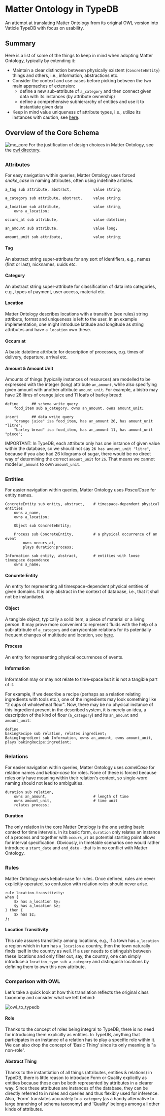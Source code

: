 # Matter Ontology in TypeDB
An attempt at translating Matter Ontology from its original OWL version into Vaticle TypeDB with focus on usability.
## Summary
Here is a list of some of the things to keep in mind when adopting Matter Ontology, typically by extending it:
- Maintain a clear distinction between physically existent (`ConcreteEntity`) things and others, i.e., information, abstractions etc.
- Consider the context and use cases before picking between the two main approaches of extension:
  - define a new sub-attribute of `a_category` and then connect given data with its instances (by attribute ownership)
  - define a comprehensive subhierarchy of entities and use it to instantiate given data
- Keep in mind value uniqueness of attribute types, i.e., utilize its instances with caution, see [here](https://github.com/matterpale/matter-ontology/blob/main/vaticle/README.md#amount--amount-unit).
## Overview of the Core Schema
![mo_core](https://user-images.githubusercontent.com/56684558/145677602-384ed825-db17-4008-9010-fd709ce0a0be.png)
For the justification of design choices in Matter Ontology, see the [owl directory](https://github.com/matterpale/matter-ontology/tree/main/owl).
##
### Attributes
For easy navigation within queries, Matter Ontology uses forced *snake_case* in naming attributes, often using indefinite articles.
```typeql
a_tag sub attribute, abstract,          value string;

a_category sub attribute, abstract,     value string;

a_location sub attribute,               value string,
    owns a_location;

occurs_at sub attribute,                value datetime;

an_amount sub attribute,                value long;

amount_unit sub attribute,              value string;
```
#### Tag
An abstract string super-attribute for any sort of identifiers, e.g., names (first or last), nicknames, uuids etc.
#### Category
An abstract string super-attribute for classification of data into categories, e.g., types of payment, user access, material etc.
#### Location
Matter Ontology describes locations with a transitive (see rules) string attribute, format and uniqueness is left to the user. In an example implementation, one might introduce latitude and longitude as string attributes and have `a_location` own these.
#### Occurs at
A basic datetime attribute for description of processes, e.g. times of delivery, departure, arrival etc.
#### Amount & Amount Unit
Amounts of things (typically instances of resources) are modelled to be expressed with the integer (long) attribute `an_amount`, while also specifying given amount with another attribute `amount_unit`. For example, a bistro may have 26 litres of orange juice and 11 loafs of barley bread:
```typeql
define      ## schema write query
    food_item sub a_category, owns an_amount, owns amount_unit;

insert      ## data write query
    "orange juice" isa food_item, has an_amount 26, has amount_unit "litre";
    "barley bread" isa food_item, has an_amount 11, has amount_unit "piece";
```
IMPORTANT: In TypeDB, each attribute only has one instance of given value within the database, so we should not say `26 has amount_unit "litre"`, because if you also had 26 kilograms of sugar, there would be no direct way of determining the correct `amount_unit` for `26`. That means we cannot model `an_amount` to own `amount_unit`.
##
### Entities
For easier navigation within queries, Matter Ontology uses *PascalCase* for entity names.
```typeql
ConcreteEntity sub entity, abstract,    # timespace-dependent physical entities
    owns a_name,
    owns a_location;

    Object sub ConcreteEntity;

    Process sub ConcreteEntity,         # a physical occurrence of an event
        owns occurs_at,
        plays duration:process;

Information sub entity, abstract,       # entities with loose timespace dependence               
    owns a_name;       
```
#### Concrete Entity
An entity for representing all timespace-dependent physical entities of given domains. It is only abstract in the context of database, i.e., that it shall not be instantiated.
#### Object
A tangible object, typically a solid item, a piece of material or a living person. It may prove more convenient to represent fluids with the help of a sub-attribute of `a_category` and carry/contain relations for its potentially frequent changes of multitude and location, see [here]().
#### Process
An entity for representing physical occurrences of events.
#### Information
Information may or may not relate to time-space but it is not a tangible part of it.

For example, if we describe a recipe (perhaps as a relation relating ingredients with tools etc.), one of the ingredients may look something like "2 cups of wholewheat flour". Now, there may be no physical instance of this ingredient present in the described system, it is merely an idea, a description of the kind of flour (`a_category`) and its `an_amount` and `amount_unit`:
```typeql
define
bakingRecipe sub relation, relates ingredient;
BakingIngredient sub Information, owns an_amount, owns amount_unit, plays bakingRecipe:ingredient;
```
##
### Relations
For easier navigation within queries, Matter Ontology uses *camelCase* for relation names and *kebab-case* for roles. None of these is forced because roles only have meaning within their relation's context, so single-word naming should not lead to ambiguities.
```typeql
duration sub relation,
    owns an_amount,                     # length of time
    owns amount_unit,                   # time unit
    relates process;   
```
#### Duration
The only relation in the core Matter Ontology is the one setting basic context for time intervals. In its basic form, `duration` only relates an instance of a process and together with `occurs_at` as potential starting point allows for interval specification. Obviously, in timetable scenarios one would rather introduce a `start_date` and `end_date` - that is in no conflict with Matter Ontology.
##
### Rules
Matter Ontology uses kebab-case for rules. Once defined, rules are never explicitly operated, so confusion with relation roles should never arise.
```typeql
rule location-transitivity:
when {
    $x has a_location $y;
    $y has a_location $z;
} then {
    $x has $z;
};
```
#### Location Transitivity
This rule assures transitivity among locations, e.g., if a town has `a_location` a region which in turn has `a_location` a country, then the town naturally finds itself in the country as well. If a user needs to distinguish between these locations and only filter out, say, the country, one can simply introduce a `location_type sub a_category` and distinguish locations by defining them to own this new attribute.
##
### Comparison with OWL
Let's take a quick look at how this translation reflects the original class taxonomy and consider what we left behind:

![owl_to_typedb](https://user-images.githubusercontent.com/56684558/147237301-c8c9e38a-71fc-4f38-ab89-726a4a416155.png)
#### Role
Thanks to the concept of roles being integral to TypeDB, there is no need for introducing them explicitly as entities. In TypeDB, anything that participates in an instance of a relation has to play a specific role within it. We can also drop the concept of 'Basic Thing' since its only meaning is "a non-role".
#### Abstract Thing
Thanks to the instantiation of all things (attributes, entities & relations) in TypeDB, there is little reason to introduce Form or Quality explicitly as entities because those can be both represented by attributes in a clearer way. Since these attributes are instances of the database, they can be directly referred to in rules and queries and thus flexibly used for inference. Also, 'Form' translates accurately to `a_category` (as a handy alternative to large branching of schema taxonomy) and 'Quality' belongs among all other kinds of attributes.
